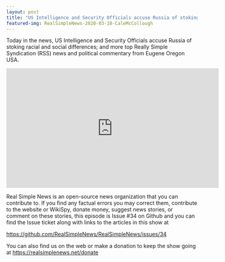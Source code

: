 ```yaml
---
layout: post
title: "US Intelligence and Security Officials accuse Russia of stoking racial and social differences."
featured-img: RealSimpleNews-2020-03-10-CaleMcCollough
---
```


Today in the news, US Intelligence and Security Officials accuse Russia of stoking racial and social differences; and more top Really Simple Syndication (RSS) news and political commentary from Eugene Oregon USA.

<iframe width="560" height="315" src="https://www.youtube.com/embed/nytaanoM2J4" frameborder="0" allow="accelerometer; autoplay; encrypted-media; gyroscope; picture-in-picture" allowfullscreen></iframe>

Real Simple News is an open-source news organization that you can contribute to. If you find any factual errors you may correct them, contribute to the website or WikiSpy, donate money, suggest news stories, or comment on these stories, this episode is Issue #34 on Github and you can find the Issue ticket along with links to the articles in this show at 

<https://github.com/RealSimpleNews/RealSimpleNews/issues/34>

You can also find us on the web or make a donation to keep the show going at <https://realsimplenews.net/donate>
